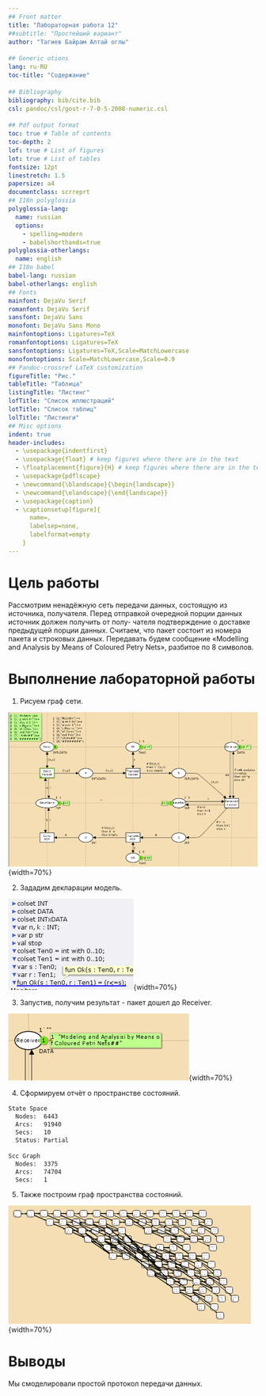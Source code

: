 ```yaml
---
## Front matter
title: "Лабораторная работа 12"
##subtitle: "Простейший вариант"
author: "Тагиев Байрам Алтай оглы"

## Generic otions
lang: ru-RU
toc-title: "Содержание"

## Bibliography
bibliography: bib/cite.bib
csl: pandoc/csl/gost-r-7-0-5-2008-numeric.csl

## Pdf output format
toc: true # Table of contents
toc-depth: 2
lof: true # List of figures
lot: true # List of tables
fontsize: 12pt
linestretch: 1.5
papersize: a4
documentclass: scrreprt
## I18n polyglossia
polyglossia-lang:
  name: russian
  options:
	- spelling=modern
	- babelshorthands=true
polyglossia-otherlangs:
  name: english
## I18n babel
babel-lang: russian
babel-otherlangs: english
## Fonts
mainfont: DejaVu Serif
romanfont: DejaVu Serif
sansfont: DejaVu Sans
monofont: DejaVu Sans Mono
mainfontoptions: Ligatures=TeX
romanfontoptions: Ligatures=TeX
sansfontoptions: Ligatures=TeX,Scale=MatchLowercase
monofontoptions: Scale=MatchLowercase,Scale=0.9
## Pandoc-crossref LaTeX customization
figureTitle: "Рис."
tableTitle: "Таблица"
listingTitle: "Листинг"
lofTitle: "Список иллюстраций"
lotTitle: "Список таблиц"
lolTitle: "Листинги"
## Misc options
indent: true
header-includes:
  - \usepackage{indentfirst}
  - \usepackage{float} # keep figures where there are in the text
  - \floatplacement{figure}{H} # keep figures where there are in the text 
  - \usepackage{pdflscape}
  - \newcommand{\blandscape}{\begin{landscape}}
  - \newcommand{\elandscape}{\end{landscape}}
  - \usepackage{caption}
  - \captionsetup[figure]{
      name=,
      labelsep=none,
      labelformat=empty
    }
---
```


# Цель работы

Рассмотрим ненадёжную сеть передачи данных, состоящую из источника, получателя. Перед отправкой очередной порции данных источник должен получить от полу- чателя подтверждение о доставке предыдущей порции данных. Считаем, что пакет состоит из номера пакета и строковых данных. Передавать будем сообщение «Modelling and Analysis by Means of Coloured Petry Nets», разбитое по 8 символов.

# Выполнение лабораторной работы

1. Рисуем граф сети. 

![Граф сети модели](./image/1.png){width=70%}

2. Зададим декларации модель.

![Декларации модели](./image/2.png){width=70%}

3. Запустив, получим результат - пакет дошел до Receiver.

![Результат](./image/3.png){width=70%}

4. Сформируем отчёт о пространстве состояний.

```
State Space
  Nodes:  6443
  Arcs:   91940
  Secs:   10
  Status: Partial

Scc Graph
  Nodes:  3375
  Arcs:   74704
  Secs:   1
```

5. Также построим граф пространства состояний.

![Граф пространства состояний](./image/4.png){width=70%}

# Выводы

Мы смоделировали простой протокол передачи данных.
